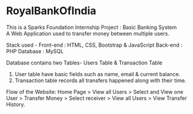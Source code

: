 # RoyalBankOfIndia
This is a Sparks Foundation Internship Project : Basic Banking System  
A Web Application used to transfer money between multiple users.  

Stack used -
Front-end : HTML, CSS, Bootstrap & JavaScript
Back-end : PHP
Database : MySQL   

Database contains two Tables- Users Table & Transaction Table
1. User table have basic fields such as name, email & current balance.
2. Transaction table records all transfers happened along with their time.  

Flow of the Website: Home Page > View all Users > Select and View one User > Transfer Money > Select receiver > View all Users > View Transfer History.
